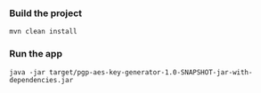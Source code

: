 ### Build the project 

```
mvn clean install
```

### Run the app

```
java -jar target/pgp-aes-key-generator-1.0-SNAPSHOT-jar-with-dependencies.jar
```


